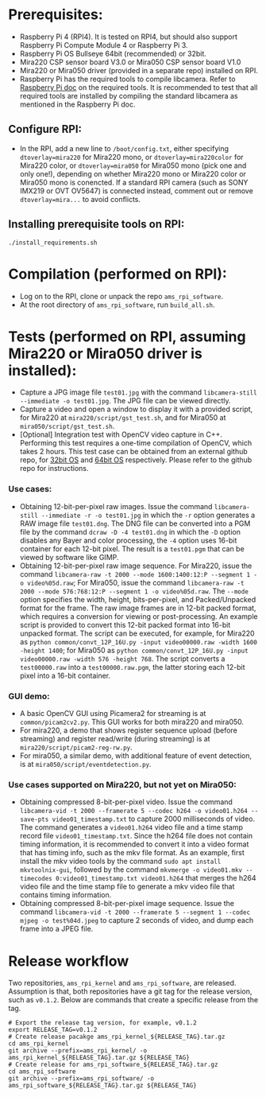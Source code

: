 
# Prerequisites:
- Raspberry Pi 4 (RPI4). It is tested on RPI4, but should also support Raspberry Pi Compute Module 4 or Raspberry Pi 3.
- Raspberry Pi OS Bullseye 64bit (recommended) or 32bit.
- Mira220 CSP sensor board V3.0 or Mira050 CSP sensor board V1.0
- Mira220 or Mira050 driver (provided in a separate repo) installed on RPI.
- Raspberry Pi has the required tools to compile libcamera. Refer to [Raspberry Pi doc](https://www.raspberrypi.com/documentation/accessories/camera.html#building-libcamera-and-libcamera-apps) on the required tools. It is recommended to test that all required tools are installed by compiling the standard libcamera as mentioned in the Raspberry Pi doc.

## Configure RPI:
- In the RPI, add a new line to `/boot/config.txt`, either specifying `dtoverlay=mira220` for Mira220 mono, or `dtoverlay=mira220color` for Mira220 color, or `dtoverlay=mira050` for Mira050 mono (pick one and only one!), depending on whether Mira220 mono or Mira220 color or Mira050 mono is conencted. If a standard RPI camera (such as SONY IMX219 or OVT OV5647) is connected instead, comment out or remove `dtoverlay=mira...` to avoid conflicts.

## Installing prerequisite tools on RPI:
```
./install_requirements.sh
```

# Compilation (performed on RPI):
- Log on to the RPI, clone or unpack the repo `ams_rpi_software`.
- At the root directory of `ams_rpi_software`, run `build_all.sh`.

# Tests (performed on RPI, assuming Mira220 or Mira050 driver is installed):
- Capture a JPG image file `test01.jpg` with the command `libcamera-still --immediate -o test01.jpg`. The JPG file can be viewed directly.
- Capture a video and open a window to display it with a provided script, for Mira220 at `mira220/script/gst_test.sh`, and for Mira050 at `mira050/script/gst_test.sh`.
- [Optional] Integration test with OpenCV video capture in C++. Performing this test requires a one-time compilation of OpenCV, which takes 2 hours. This test case can be obtained from an external github repo, for [32bit OS](https://github.com/Qengineering/Libcamera-OpenCV-RPi-Bullseye-32OS) and [64bit OS](https://github.com/Qengineering/Libcamera-OpenCV-RPi-Bullseye-64OS) respectively. Please refer to the github repo for instructions.

### Use cases:
- Obtaining 12-bit-per-pixel raw images. Issue the command `libcamera-still --immediate -r -o test01.jpg` in which the `-r` option generates a RAW image file `test01.dng`. The DNG file can be converted into a PGM file by the command `dcraw -D -4 test01.dng` in which the `-D` option disables any Bayer and color processing, the `-4` option uses 16-bit container for each 12-bit pixel. The result is a `test01.pgm` that can be viewed by software like GIMP.
- Obtaining 12-bit-per-pixel raw image sequence. For Mira220, issue the command `libcamera-raw -t 2000 --mode 1600:1400:12:P --segment 1 -o video%05d.raw`; For Mira050, issue the command `libcamera-raw -t 2000 --mode 576:768:12:P --segment 1 -o video%05d.raw`. The `--mode` option specifies the width, height, bits-per-pixel, and Packed/Unpacked format for the frame. The raw image frames are in 12-bit packed format, which requires a conversion for viewing or post-processing. An example script is provided to convert this 12-bit packed format into 16-bit unpacked format. The script can be executed, for example, for Mira220 as `python common/convt_12P_16U.py -input video00000.raw -width 1600 -height 1400`; for Mira050 as `python common/convt_12P_16U.py -input video00000.raw -width 576 -height 768`. The script converts a `test00000.raw` into a `test00000.raw.pgm`, the latter storing each 12-bit pixel into a 16-bit container.

### GUI demo:
- A basic OpenCV GUI using Picamera2 for streaming is at `common/picam2cv2.py`. This GUI works for both mira220 and mira050.
- For mira220, a demo that shows register sequence upload (before streaming) and register read/write (during streaming) is at `mira220/script/picam2-reg-rw.py`.
- For mira050, a similar demo, with additional feature of event detection, is at `mira050/script/eventdetection.py`.

### Use cases supported on Mira220, but not yet on Mira050:
- Obtaining compressed 8-bit-per-pixel video. Issue the command `libcamera-vid -t 2000 --framerate 5 --codec h264 -o video01.h264 --save-pts video01_timestamp.txt` to capture 2000 milliseconds of video. The command generates a `video01.h264` video file and a time stamp record file `video01_timestamp.txt`. Since the h264 file does not contain timing information, it is recommended to convert it into a video format that has timing info, such as the mkv file format. As an example, first install the mkv video tools by the command `sudo apt install mkvtoolnix-gui`, followed by the command `mkvmerge -o video01.mkv --timecodes 0:video01_timestamp.txt video01.h264` that merges the h264 video file and the time stamp file to generate a mkv video file that contains timing information.
- Obtaining compressed 8-bit-per-pixel image sequence. Issue the command `libcamera-vid -t 2000 --framerate 5 --segment 1 --codec mjpeg -o test%04d.jpeg` to capture 2 seconds of video, and dump each frame into a JPEG file.

# Release workflow
Two repositories, `ams_rpi_kernel` and `ams_rpi_software`, are released. Assumption is that, both repositories have a git tag for the release version, such as `v0.1.2`. Below are commands that create a specific release from the tag.
```
# Export the release tag version, for example, v0.1.2
export RELEASE_TAG=v0.1.2
# Create release pacakge ams_rpi_kernel_${RELEASE_TAG}.tar.gz
cd ams_rpi_kernel
git archive --prefix=ams_rpi_kernel/ -o ams_rpi_kernel_${RELEASE_TAG}.tar.gz ${RELEASE_TAG}
# Create release for ams_rpi_software_${RELEASE_TAG}.tar.gz
cd ams_rpi_software
git archive --prefix=ams_rpi_software/ -o ams_rpi_software_${RELEASE_TAG}.tar.gz ${RELEASE_TAG}
```
